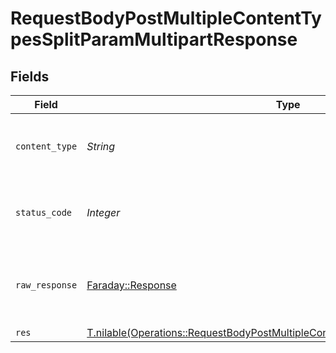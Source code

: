 # RequestBodyPostMultipleContentTypesSplitParamMultipartResponse


## Fields

| Field                                                                                                                                                                    | Type                                                                                                                                                                     | Required                                                                                                                                                                 | Description                                                                                                                                                              |
| ------------------------------------------------------------------------------------------------------------------------------------------------------------------------ | ------------------------------------------------------------------------------------------------------------------------------------------------------------------------ | ------------------------------------------------------------------------------------------------------------------------------------------------------------------------ | ------------------------------------------------------------------------------------------------------------------------------------------------------------------------ |
| `content_type`                                                                                                                                                           | *String*                                                                                                                                                                 | :heavy_check_mark:                                                                                                                                                       | HTTP response content type for this operation                                                                                                                            |
| `status_code`                                                                                                                                                            | *Integer*                                                                                                                                                                | :heavy_check_mark:                                                                                                                                                       | HTTP response status code for this operation                                                                                                                             |
| `raw_response`                                                                                                                                                           | [Faraday::Response](https://www.rubydoc.info/gems/faraday/Faraday/Response)                                                                                              | :heavy_minus_sign:                                                                                                                                                       | Raw HTTP response; suitable for custom response parsing                                                                                                                  |
| `res`                                                                                                                                                                    | [T.nilable(Operations::RequestBodyPostMultipleContentTypesSplitParamMultipartRes)](../../models/operations/requestbodypostmultiplecontenttypessplitparammultipartres.md) | :heavy_minus_sign:                                                                                                                                                       | OK                                                                                                                                                                       |